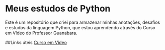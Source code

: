 # Meus estudos de Python
Este é um repositório que criei para armazenar minhas anotações, desafios e estudos da linguagem Python, que estou aprendendo através do Curso em Vídeo do Professor Guanabara. 

##Links úteis 
[Curso em Vídeo](https://www.cursoemvideo.com/cursos/)
